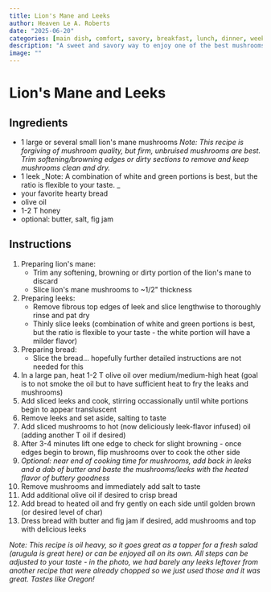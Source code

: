 ```yaml
---
title: Lion's Mane and Leeks
author: Heaven Le A. Roberts
date: "2025-06-20"
categories: [main dish, comfort, savory, breakfast, lunch, dinner, weeknight, mushroom, foraging, local, vegetarian, one pan]
description: "A sweet and savory way to enjoy one of the best mushrooms out there!"
image: ""
---
```


# Lion's Mane and Leeks

## Ingredients
- 1 large or several small lion's mane mushrooms
  _Note: This recipe is forgiving of mushroom quality, but firm, unbruised mushrooms are best. Trim softening/browning edges or dirty sections to remove and keep mushrooms clean and dry._
- 1 leek
  _Note: A combination of white and green portions is best, but the ratio is flexible to your taste. _
- your favorite hearty bread
- olive oil
- 1-2 T honey
- optional: butter, salt, fig jam

## Instructions
1. Preparing lion's mane:
   - Trim any softening, browning or dirty portion of the lion's mane to discard
   - Slice lion's mane mushrooms to ~1/2" thickness
3. Preparing leeks:
   - Remove fibrous top edges of leek and slice lengthwise to thoroughly rinse and pat dry
   - Thinly slice leeks (combination of white and green portions is best, but the ratio is flexible to your taste - the white portion will have a milder flavor)
7. Preparing bread:
   - Slice the bread... hopefully further detailed instructions are not needed for this
9. In a large pan, heat 1-2 T olive oil over medium/medium-high heat (goal is to not smoke the oil but to have sufficient heat to fry the leaks and mushrooms)
10. Add sliced leeks and cook, stirring occassionally until white portions begin to appear transluscent
11. Remove leeks and set aside, salting to taste
12. Add sliced mushrooms to hot (now deliciously leek-flavor infused) oil (adding another T oil if desired)
13. After 3-4 minutes lift one edge to check for slight browning - once edges begin to brown, flip mushrooms over to cook the other side
14. _Optional: near end of cooking time for mushrooms, add back in leeks and a dab of butter and baste the mushrooms/leeks with the heated flavor of buttery goodness_
15. Remove mushrooms and immediately add salt to taste
16. Add additional olive oil if desired to crisp bread
17. Add bread to heated oil and fry gently on each side until golden brown (or desired level of char)
18. Dress bread with butter and fig jam if desired, add mushrooms and top with delicious leeks

_Note: This recipe is oil heavy, so it goes great as a topper for a fresh salad (arugula is great here) or can be enjoyed all on its own. All steps can be adjusted to your taste - in the photo, we had barely any leeks leftover from another recipe that were already chopped so we just used those and it was great. Tastes like Oregon!_
